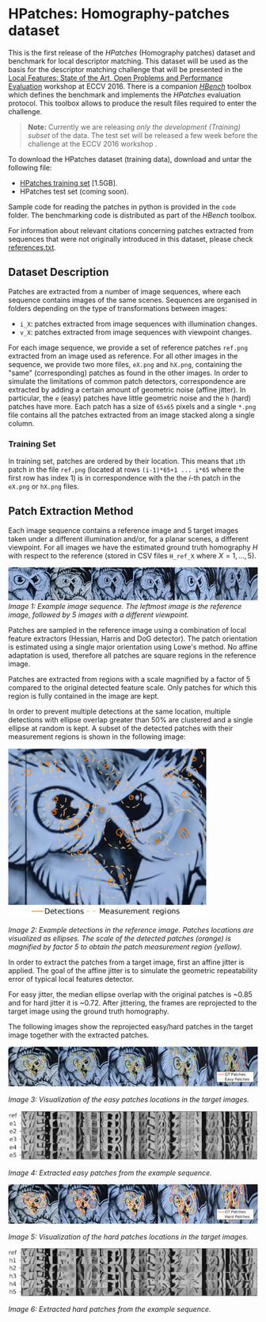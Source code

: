 # HPatches: Homography-patches dataset

This is the first release of the *HPatches* (Homography patches) dataset and benchmark for local descriptor matching. This dataset will be used as the basis for the descriptor matching challenge that will be presented in the
[Local Features: State of the Art, Open Problems and Performance Evaluation](http://www.iis.ee.ic.ac.uk/ComputerVision/DescrWorkshop/index.html)
workshop at ECCV 2016. There is a companion [*HBench*](../hbench/README.md) toolbox which defines the benchmark and implements the *HPatches* evaluation protocol. This toolbox allows to produce the result files required to enter the challenge.

> **Note:** Currently we are releasing *only the development (Training) subset* of the data. The test set will be released a few week before the challenge at the ECCV 2016 workshop .

To download the HPatches dataset (training data), download and untar the following file:

* [HPatches training set](http://www.iis.ee.ic.ac.uk/ComputerVision/DescrWorkshop/hpatches-train.tar.gz) [1.5GB].
* HPatches test set (coming soon).

Sample code for reading the patches in python is provided in the `code` folder. The benchmarking code is distributed as part of the *HBench* toolbox.

For information about relevant citations concerning patches extracted from sequences
that were not originally introduced in this dataset, please check [references.txt](references.txt).

## Dataset Description

Patches are extracted from a number of image sequences, where each sequence contains images of the same scenes. Sequences are organised in folders depending on the type of transformations between images:

* `i_X`: patches extracted from image sequences with illumination changes.
* `v_X`: patches extracted from image sequences with viewpoint changes.

For each image sequence, we provide a set of reference patches `ref.png` extracted from an image used as reference. For all other images in the sequence, we provide two more files, `eX.png` and `hX.png`, containing the "same" (corresponding) patches as found in the other images. In order to simulate the limitations of common patch detectors, correspondence are extracted by adding a certain amount of geometric noise (affine jitter). In particular, the `e` (easy) patches have little geometric noise and the `h` (hard) patches have more. Each patch has a size of `65x65` pixels and a single `*.png` file contains all the patches extracted from an image stacked along a single column.

### Training Set

In training set, patches are ordered by their location. This means that `i`th patch in the file `ref.png` (located at rows `(i-1)*65+1 ... i*65` where the first row has index 1) is in correspondence with the the $i$-th patch in the `eX.png` or `hX.png` files.

## Patch Extraction Method

Each image sequence contains a reference image and 5 target images taken under a different illumination and/or, for a planar scenes, a different viewpoint. For all images we have the estimated ground truth homography $H$ with respect to the reference (stored in CSV files `H_ref_X` where $X=1,...,5$).

![Example sequence](img/images.png)
*Image 1: Example image sequence. The leftmost image is the reference image, followed by 5 images with a different viewpoint.*

Patches are sampled in the reference image using a combination of local feature extractors (Hessian, Harris and DoG detector). The patch orientation is estimated using a single major orientation using Lowe's method. No affine adaptation is used, therefore all patches are square regions in the reference image.

Patches are extracted from regions with a scale magnified by a factor of 5 compared to the original detected feature scale. Only patches for which this region is fully contained in the image are kept.

In order to prevent multiple detections at the same location, multiple detections with ellipse overlap greater than 50% are clustered and a single ellipse at random is kept. A subset of the detected patches with their measurement regions is shown in the following image:

![Example detections](img/detections.png)

*Image 2: Example detections in the reference image. Patches locations are visualized as ellipses. The scale of the detected patches (orange) is magnified by factor 5 to obtain the patch measurement region (yellow).*

In order to extract the patches from a target image, first an affine jitter is applied. The goal of the affine jitter is to simulate the geometric repeatability error of typical local features detector.

For easy jitter, the median ellipse overlap with the original patches is ~0.85 and for hard jitter it is ~0.72. After jittering, the frames are reprojected to the target image using the ground truth homography.

The following images show the reprojected easy/hard patches in the target image together with the extracted patches.

![Reprojected easy patches](img/images_easy.png)

*Image 3: Visualization of the easy patches locations in the target images.*

![Extracted easy patches](img/patches_easy.png)

*Image 4: Extracted easy patches from the example sequence.*

![Reprojected hard patches](img/images_hard.png)

*Image 5: Visualization of the hard patches locations in the target images.*

![Extracted hard patches](img/patches_hard.png)

*Image 6: Extracted hard patches from the example sequence.*
